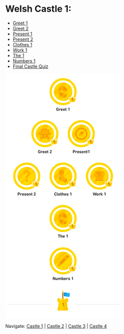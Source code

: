 # Welsh Castle 1:
* [Greet 1](https://github.com/EO4wellness/T-I-L/blob/main/polyglot/gales/Castle-1/welcome-greet1-greet2.md)<br>
* [Greet 2](https://github.com/EO4wellness/T-I-L/blob/main/polyglot/gales/Castle-1/welcome-greet1-greet2.md)<br>
* [Present 1](https://github.com/EO4wellness/T-I-L/blob/main/polyglot/gales/Castle-1/Present1.md)
* [Present 2](https://github.com/EO4wellness/T-I-L/blob/main/polyglot/gales/Castle-1/Present2.md)
* [Clothes 1](https://github.com/EO4wellness/T-I-L/blob/main/polyglot/gales/Castle-1/Clothing.md)<br>
* [Work 1](https://github.com/EO4wellness/T-I-L/blob/main/polyglot/gales/Castle-1/Work%201.md)
* [The 1](https://github.com/EO4wellness/T-I-L/blob/main/polyglot/gales/Castle-1/the.md) 
* [Numbers 1](https://github.com/EO4wellness/T-I-L/blob/main/polyglot/gales/Castle-1/Numbers-1.md)<br>
* [Final Castle Quiz](https://github.com/EO4wellness/T-I-L/blob/main/polyglot/gales/Castle-1/Castle1-quiz.md) 

![Final-Castle-1-Testing](https://github.com/EO4wellness/T-I-L/blob/main/polyglot/gales/images/Welsh-Castle-1.png)

Navigate: [Castle 1](https://github.com/EO4wellness/T-I-L/blob/main/polyglot/gales/Castle-1/README.md)  | [Castle 2](https://github.com/EO4wellness/T-I-L/blob/main/polyglot/gales/Castle-2/README.md)  | [Castle 3](https://github.com/EO4wellness/T-I-L/blob/main/polyglot/gales/Castle-3/README.md)   | [Castle 4](https://github.com/EO4wellness/T-I-L/blob/main/polyglot/gales/Castle-4/README.md) 
